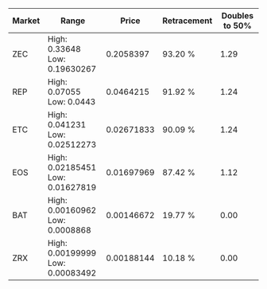 | Market | Range | Price| Retracement | Doubles to 50% |
| --- | --- | --- | --- | --- |
| ZEC | High: 0.33648<br />Low: 0.19630267 | 0.2058397 | 93.20 % | 1.29 |
| REP | High: 0.07055<br />Low: 0.0443 | 0.0464215 | 91.92 % | 1.24 |
| ETC | High: 0.041231<br />Low: 0.02512273 | 0.02671833 | 90.09 % | 1.24 |
| EOS | High: 0.02185451<br />Low: 0.01627819 | 0.01697969 | 87.42 % | 1.12 |
| BAT | High: 0.00160962<br />Low: 0.0008868 | 0.00146672 | 19.77 % | 0.00 |
| ZRX | High: 0.00199999<br />Low: 0.00083492 | 0.00188144 | 10.18 % | 0.00 |
